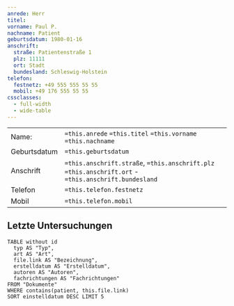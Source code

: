 ```yaml
---
anrede: Herr
titel: 
vorname: Paul P.
nachname: Patient
geburtsdatum: 1980-01-16
anschrift:
  straße: Patientenstraße 1
  plz: 11111
  ort: Stadt
  bundesland: Schleswig-Holstein
telefon:
  festnetz: +49 555 555 55 55
  mobil: +49 176 555 55 55
cssclasses:
  - full-width
  - wide-table
---
```


|              |                                                                                                      | 
| ------------ | ---------------------------------------------------------------------------------------------------- |
| Name:        | `=this.anrede` `=this.titel` `=this.vorname` `=this.nachname`                                        |
| Geburtsdatum | `=this.geburtsdatum`                                                                                 |
| Anschrift    | `=this.anschrift.straße`, `=this.anschrift.plz` `=this.anschrift.ort` - `=this.anschrift.bundesland` |
| Telefon      | `=this.telefon.festnetz`                                                                             |
| Mobil        | `=this.telefon.mobil`                                                                                |

## Letzte Untersuchungen

```dataview
TABLE without id
  typ AS "Typ",
  art AS "Art",
  file.link AS "Bezeichnung",
  erstelldatum AS "Erstelldatum",
  autoren AS "Autoren",
  fachrichtungen AS "Fachrichtungen"
FROM "Dokumente"
WHERE contains(patient, this.file.link)
SORT einstelldatum DESC LIMIT 5
```
